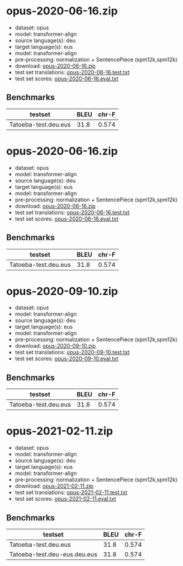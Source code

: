 # opus-2020-06-16.zip

* dataset: opus
* model: transformer-align
* source language(s): deu
* target language(s): eus
* model: transformer-align
* pre-processing: normalization + SentencePiece (spm12k,spm12k)
* download: [opus-2020-06-16.zip](https://object.pouta.csc.fi/Tatoeba-MT-models/deu-eus/opus-2020-06-16.zip)
* test set translations: [opus-2020-06-16.test.txt](https://object.pouta.csc.fi/Tatoeba-MT-models/deu-eus/opus-2020-06-16.test.txt)
* test set scores: [opus-2020-06-16.eval.txt](https://object.pouta.csc.fi/Tatoeba-MT-models/deu-eus/opus-2020-06-16.eval.txt)

## Benchmarks

| testset               | BLEU  | chr-F |
|-----------------------|-------|-------|
| Tatoeba-test.deu.eus 	| 31.8 	| 0.574 |

# opus-2020-06-16.zip

* dataset: opus
* model: transformer-align
* source language(s): deu
* target language(s): eus
* model: transformer-align
* pre-processing: normalization + SentencePiece (spm12k,spm12k)
* download: [opus-2020-06-16.zip](https://object.pouta.csc.fi/Tatoeba-MT-models/deu-eus/opus-2020-06-16.zip)
* test set translations: [opus-2020-06-16.test.txt](https://object.pouta.csc.fi/Tatoeba-MT-models/deu-eus/opus-2020-06-16.test.txt)
* test set scores: [opus-2020-06-16.eval.txt](https://object.pouta.csc.fi/Tatoeba-MT-models/deu-eus/opus-2020-06-16.eval.txt)

## Benchmarks

| testset               | BLEU  | chr-F |
|-----------------------|-------|-------|
| Tatoeba-test.deu.eus 	| 31.8 	| 0.574 |

# opus-2020-09-10.zip

* dataset: opus
* model: transformer-align
* source language(s): deu
* target language(s): eus
* model: transformer-align
* pre-processing: normalization + SentencePiece (spm12k,spm12k)
* download: [opus-2020-09-10.zip](https://object.pouta.csc.fi/Tatoeba-MT-models/deu-eus/opus-2020-09-10.zip)
* test set translations: [opus-2020-09-10.test.txt](https://object.pouta.csc.fi/Tatoeba-MT-models/deu-eus/opus-2020-09-10.test.txt)
* test set scores: [opus-2020-09-10.eval.txt](https://object.pouta.csc.fi/Tatoeba-MT-models/deu-eus/opus-2020-09-10.eval.txt)

## Benchmarks

| testset               | BLEU  | chr-F |
|-----------------------|-------|-------|
| Tatoeba-test.deu.eus 	| 31.8 	| 0.574 |

# opus-2021-02-11.zip

* dataset: opus
* model: transformer-align
* source language(s): deu
* target language(s): eus
* model: transformer-align
* pre-processing: normalization + SentencePiece (spm12k,spm12k)
* download: [opus-2021-02-11.zip](https://object.pouta.csc.fi/Tatoeba-MT-models/deu-eus/opus-2021-02-11.zip)
* test set translations: [opus-2021-02-11.test.txt](https://object.pouta.csc.fi/Tatoeba-MT-models/deu-eus/opus-2021-02-11.test.txt)
* test set scores: [opus-2021-02-11.eval.txt](https://object.pouta.csc.fi/Tatoeba-MT-models/deu-eus/opus-2021-02-11.eval.txt)

## Benchmarks

| testset               | BLEU  | chr-F |
|-----------------------|-------|-------|
| Tatoeba-test.deu.eus 	| 31.8 	| 0.574 |
| Tatoeba-test.deu-eus.deu.eus 	| 31.8 	| 0.574 |

